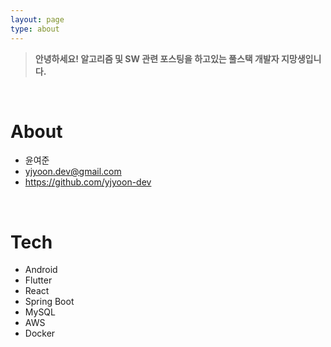 ```yaml
---
layout: page
type: about
---
```


> **안녕하세요! 알고리즘 및 SW 관련 포스팅을 하고있는 풀스택 개발자 지망생입니다.**

<br>

# About
- 윤여준
- yjyoon.dev@gmail.com
- https://github.com/yjyoon-dev

<br>

# Tech
- Android
- Flutter
- React
- Spring Boot
- MySQL
- AWS
- Docker